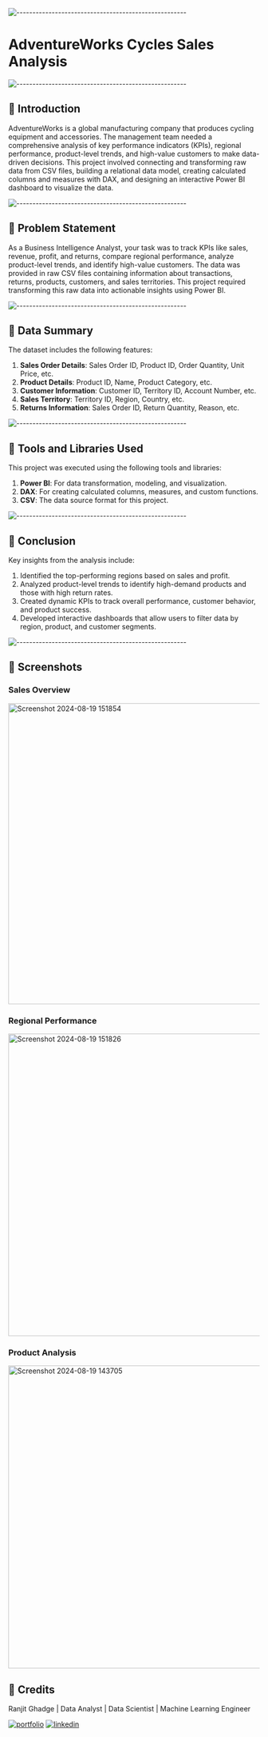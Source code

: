 
![-----------------------------------------------------](https://raw.githubusercontent.com/andreasbm/readme/master/assets/lines/rainbow.png)

# AdventureWorks Cycles Sales Analysis

![-----------------------------------------------------](https://raw.githubusercontent.com/andreasbm/readme/master/assets/lines/rainbow.png)

## 📖 Introduction

AdventureWorks is a global manufacturing company that produces cycling equipment and accessories. The management team needed a comprehensive analysis of key performance indicators (KPIs), regional performance, product-level trends, and high-value customers to make data-driven decisions. This project involved connecting and transforming raw data from CSV files, building a relational data model, creating calculated columns and measures with DAX, and designing an interactive Power BI dashboard to visualize the data.

![-----------------------------------------------------](https://raw.githubusercontent.com/andreasbm/readme/master/assets/lines/rainbow.png)

## 📖 Problem Statement

As a Business Intelligence Analyst, your task was to track KPIs like sales, revenue, profit, and returns, compare regional performance, analyze product-level trends, and identify high-value customers. The data was provided in raw CSV files containing information about transactions, returns, products, customers, and sales territories. This project required transforming this raw data into actionable insights using Power BI.

![-----------------------------------------------------](https://raw.githubusercontent.com/andreasbm/readme/master/assets/lines/rainbow.png)

## 📖 Data Summary

The dataset includes the following features:

1. **Sales Order Details**: Sales Order ID, Product ID, Order Quantity, Unit Price, etc.
2. **Product Details**: Product ID, Name, Product Category, etc.
3. **Customer Information**: Customer ID, Territory ID, Account Number, etc.
4. **Sales Territory**: Territory ID, Region, Country, etc.
5. **Returns Information**: Sales Order ID, Return Quantity, Reason, etc.

![-----------------------------------------------------](https://raw.githubusercontent.com/andreasbm/readme/master/assets/lines/rainbow.png)

## 📖 Tools and Libraries Used

This project was executed using the following tools and libraries:

1. **Power BI**: For data transformation, modeling, and visualization.
2. **DAX**: For creating calculated columns, measures, and custom functions.
3. **CSV**: The data source format for this project.

![-----------------------------------------------------](https://raw.githubusercontent.com/andreasbm/readme/master/assets/lines/rainbow.png)

## 📖 Conclusion

Key insights from the analysis include:

1. Identified the top-performing regions based on sales and profit.
2. Analyzed product-level trends to identify high-demand products and those with high return rates.
3. Created dynamic KPIs to track overall performance, customer behavior, and product success.
4. Developed interactive dashboards that allow users to filter data by region, product, and customer segments.

![-----------------------------------------------------](https://raw.githubusercontent.com/andreasbm/readme/master/assets/lines/rainbow.png)

## 📖 Screenshots

### Sales Overview
 <!-- Replace with your actual screenshot -->
<img width="602" alt="Screenshot 2024-08-19 151854" src="https://github.com/user-attachments/assets/0f404f43-4b2e-4fb9-b0cf-2661b9cd3d82">


### Regional Performance
  <!-- Replace with your actual screenshot -->
<img width="605" alt="Screenshot 2024-08-19 151826" src="https://github.com/user-attachments/assets/e314dfa8-b076-49b4-96d8-a75bc174898b">

### Product Analysis
 <!-- Replace with your actual screenshot -->

<img width="606" alt="Screenshot 2024-08-19 143705" src="https://github.com/user-attachments/assets/ac77b8dc-3f4a-400d-809c-289f8fea55e0">

## 📖 Credits

Ranjit Ghadge | Data Analyst | Data Scientist | Machine Learning Engineer

[![portfolio](https://img.shields.io/badge/my_portfolio-000?style=for-the-badge&logo=ko-fi&logoColor=white)](https://github.com/Ranjitghadge)
[![linkedin](https://img.shields.io/badge/linkedin-0A66C2?style=for-the-badge&logo=linkedin&logoColor=white)](https://www.linkedin.com/in/ranjit-ghadge/)
